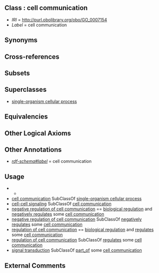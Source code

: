 
## Class : cell communication

 * *IRI* = http://purl.obolibrary.org/obo/GO_0007154
 * *Label* = cell communication

## Synonyms


## Cross-references


## Subsets


## Superclasses

 * [single-organism cellular process](../../GO/63/GO_0044763.md)

## Equivalencies


## Other Logical Axioms


## Other Annotations

 * *[rdf-schema#label](../../el/rdf-schema#label.md)* = cell communication

## Usage

 * -
 * [cell communication](../../GO/54/GO_0007154.md) SubClassOf [single-organism cellular process](../../GO/63/GO_0044763.md)
 * [cell-cell signaling](../../GO/67/GO_0007267.md) SubClassOf [cell communication](../../GO/54/GO_0007154.md)
 * [negative regulation of cell communication](../../GO/48/GO_0010648.md) == [biological regulation](../../GO/07/GO_0065007.md) and [negatively regulates](../../RO/12/RO_0002212.md) some [cell communication](../../GO/54/GO_0007154.md)
 * [negative regulation of cell communication](../../GO/48/GO_0010648.md) SubClassOf [negatively regulates](../../RO/12/RO_0002212.md) some [cell communication](../../GO/54/GO_0007154.md)
 * [regulation of cell communication](../../GO/46/GO_0010646.md) == [biological regulation](../../GO/07/GO_0065007.md) and [regulates](../../RO/11/RO_0002211.md) some [cell communication](../../GO/54/GO_0007154.md)
 * [regulation of cell communication](../../GO/46/GO_0010646.md) SubClassOf [regulates](../../RO/11/RO_0002211.md) some [cell communication](../../GO/54/GO_0007154.md)
 * [signal transduction](../../GO/65/GO_0007165.md) SubClassOf [part_of](../../BFO/50/BFO_0000050.md) some [cell communication](../../GO/54/GO_0007154.md)

## External Comments

